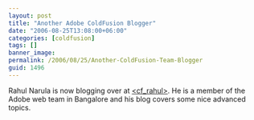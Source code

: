 ```yaml
---
layout: post
title: "Another Adobe ColdFusion Blogger"
date: "2006-08-25T13:08:00+06:00"
categories: [coldfusion]
tags: []
banner_image: 
permalink: /2006/08/25/Another-ColdFusion-Team-Blogger
guid: 1496
---
```


Rahul Narula is now blogging over at <a href="http://rahulnarula.blogspot.com/">&lt;cf_rahul&gt;</a>.  He is a member of the Adobe web team in Bangalore and his blog covers some nice advanced topics.